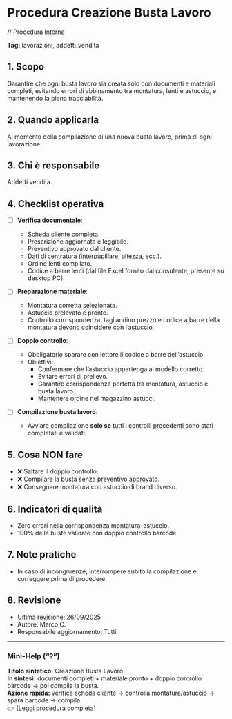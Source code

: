 # Procedura Creazione Busta Lavoro

// Procedura Interna

**Tag:** lavorazioni, addetti_vendita

## 1. Scopo

Garantire che ogni busta lavoro sia creata solo con documenti e materiali completi, evitando errori di abbinamento tra montatura, lenti e astuccio, e mantenendo la piena tracciabilità.

## 2. Quando applicarla

Al momento della compilazione di una nuova busta lavoro, prima di ogni lavorazione.

## 3. Chi è responsabile

Addetti vendita.

## 4. Checklist operativa

- [ ] **Verifica documentale**:
  - Scheda cliente completa.  
  - Prescrizione aggiornata e leggibile.  
  - Preventivo approvato dal cliente.  
  - Dati di centratura (interpupillare, altezza, ecc.).  
  - Ordine lenti compilato.  
  - Codice a barre lenti (dal file Excel fornito dal consulente, presente su desktop PC).  

- [ ] **Preparazione materiale**:
  - Montatura corretta selezionata.  
  - Astuccio prelevato e pronto.  
  - Controllo corrispondenza: tagliandino prezzo e codice a barre della montatura devono coincidere con l’astuccio.  

- [ ] **Doppio controllo**:
  - Obbligatorio sparare con lettore il codice a barre dell’astuccio.  
  - Obiettivi:  
    - Confermare che l’astuccio appartenga al modello corretto.  
    - Evitare errori di prelievo.  
    - Garantire corrispondenza perfetta tra montatura, astuccio e busta lavoro.  
    - Mantenere ordine nel magazzino astucci.  

- [ ] **Compilazione busta lavoro**:
  - Avviare compilazione **solo se** tutti i controlli precedenti sono stati completati e validati.  

## 5. Cosa NON fare

- ❌ Saltare il doppio controllo.  
- ❌ Compilare la busta senza preventivo approvato.  
- ❌ Consegnare montatura con astuccio di brand diverso.  

## 6. Indicatori di qualità

- Zero errori nella corrispondenza montatura–astuccio.  
- 100% delle buste validate con doppio controllo barcode.  

## 7. Note pratiche

- In caso di incongruenze, interrompere subito la compilazione e correggere prima di procedere.  

## 8. Revisione

- Ultima revisione: 26/09/2025
- Autore: Marco C.  
- Responsabile aggiornamento: Tutti  

---

### Mini-Help (“?”)

**Titolo sintetico:** Creazione Busta Lavoro  
**In sintesi:** documenti completi + materiale pronto + doppio controllo barcode → poi compila la busta.  
**Azione rapida:** verifica scheda cliente → controlla montatura/astuccio → spara barcode → compila.  
👉 [Leggi procedura completa]
